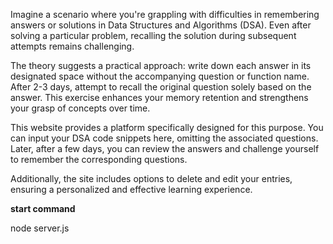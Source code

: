 Imagine a scenario where you're grappling with difficulties in remembering answers or solutions in Data Structures and Algorithms (DSA). Even after solving a particular problem, recalling the solution during subsequent attempts remains challenging.

The theory suggests a practical approach: write down each answer in its designated space without the accompanying question or function name. After 2-3 days, attempt to recall the original question solely based on the answer. This exercise enhances your memory retention and strengthens your grasp of concepts over time.

This website provides a platform specifically designed for this purpose. You can input your DSA code snippets here, omitting the associated questions. Later, after a few days, you can review the answers and challenge yourself to remember the corresponding questions.

Additionally, the site includes options to delete and edit your entries, ensuring a personalized and effective learning experience.

**start command**

node server.js
